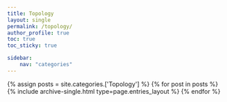 ```yaml
---
title: Topology
layout: single
permalink: /topology/
author_profile: true
toc: true
toc_sticky: true

sidebar:
    nav: "categories"
---
```


{% assign posts = site.categories.['Topology'] %}
{% for post in posts %} {% include archive-single.html type=page.entries_layout %} {% endfor %}